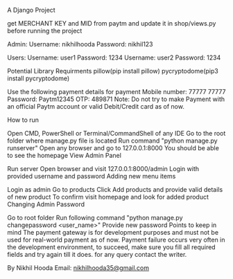 A Django Project

get MERCHANT KEY and MID from paytm and update it in shop/views.py before running the project

Admin:
	Username: nikhilhooda
	Password: nikhil123 

Users:
	Username: user1
	Password: 1234
	Username: user2
	Password: 1234


Potential Library Requirments
pillow(pip install pillow)
pycryptodome(pip3 install pycryptodome)

Use the following payment details for payment
Mobile number: 77777 77777
Password: Paytm12345
OTP: 489871
Note: Do not try to make Payment with an official Paytm account or valid Debit/Credit card as of now.

How to run

Open CMD, PowerShell or Terminal/CommandShell of any IDE
Go to the root folder where manage.py file is located
Run command "python manage.py runserver"
Open any browser and go to 127.0.0.1:8000
You should be able to see the homepage
View Admin Panel

Run server
Open browser and visit 127.0.0.1:8000/admin
Login with provided username and password
Adding new menu items

Login as admin
Go to products
Click Add products and provide valid details of new product
To confirm visit homepage and look for added product
Changing Admin Password

Go to root folder
Run following command "python manage.py changepassword <user_name>"
Provide new password
Points to keep in mind
The payment gateway is for development purposes and must not be used for real-world payment as of now. Payment failure occurs very often in the development environment, to succeed, make sure you fill all required fields and try again till it does. for any query contact the writer.

By Nikhil Hooda
Email:
nikhilhooda35@gmail.com
